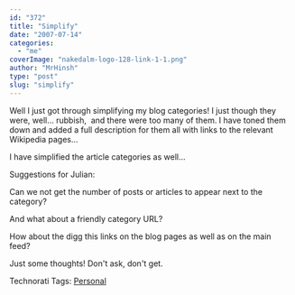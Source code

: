 ```yaml
---
id: "372"
title: "Simplify"
date: "2007-07-14"
categories: 
  - "me"
coverImage: "nakedalm-logo-128-link-1-1.png"
author: "MrHinsh"
type: "post"
slug: "simplify"
---
```


Well I just got through simplifying my blog categories! I just though they were, well... rubbish,  and there were too many of them. I have toned them down and added a full description for them all with links to the relevant Wikipedia pages...

I have simplified the article categories as well...

Suggestions for Julian:

Can we not get the number of posts or articles to appear next to the category?

And what about a friendly category URL?

How about the digg this links on the blog pages as well as on the main feed?

Just some thoughts! Don't ask, don't get.

Technorati Tags: [Personal](http://technorati.com/tags/Personal)



